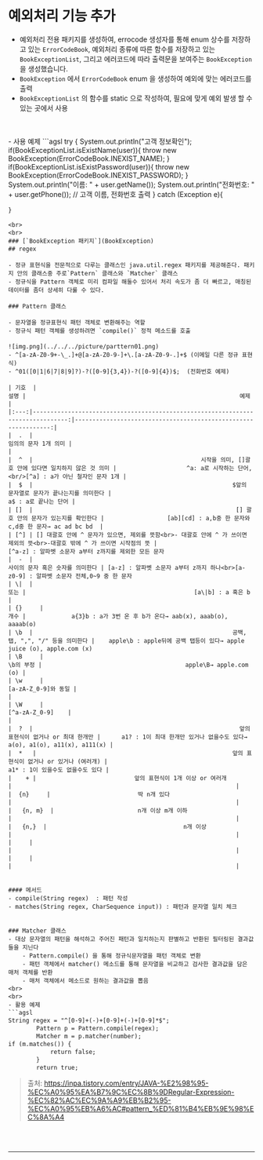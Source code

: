 # 예외처리 기능 추가

- 예외처리 전용 패키지를 생성하여, errocode 생성자를 통해 enum 상수를 저장하고 있는 `ErrorCodeBook`, 예외처리 종류에 따른 함수를 저장하고 있는 `BookExceptionList`, 그리고 에러코드에 따라 출력문을 보여주는 `BookException` 을 생성했습니다.
- `BookException` 에서 `ErrorCodeBook` enum 을 생성하여 예외에 맞는 에러코드를 출력
- `BookExceptionList` 의 함수를 static 으로 작성하여, 필요에 맞게 예외 발생 할 수 있는 곳에서 사용
<br>
<br>
- 사용 예제
```agsl
try {
      System.out.println("고객 정보확인");
      if(BookExceptionList.isExistName(user)){
        throw new BookException(ErrorCodeBook.INEXIST_NAME);
      }
      if(BookExceptionList.isExistPassword(user)){
        throw new BookException(ErrorCodeBook.INEXIST_PASSWORD);
      }
      System.out.println("이름: " + user.getName());
      System.out.println("전화번호: " + user.getPhone()); // 고객 이름, 전화번호 출력
    }
    catch (Exception e){

    }
```
<br>
<br>
### [`BookException 패키지`](BookException)
## regex

- 정규 표현식을 전문적으로 다루는 클래스인 java.util.regex 패키지를 제공해준다. 패키지 안의 클래스중 주로`Pattern` 클래스와 `Matcher` 클래스
- 정규식을 Pattern 객체로 미리 컴파일 해둘수 있어서 처리 속도가 좀 더 빠르고, 매칭된 데이터를 좀더 상세히 다룰 수 있다.

### Pattern 클래스

- 문자열을 정규표현식 패턴 객체로 변환해주는 역할
- 정규식 패턴 객체를 생성하려면 `compile()` 정적 메소드를 호출

![img.png](../../../picture/parttern01.png)
- ^[a-zA-Z0-9+-\_.]+@[a-zA-Z0-9-]+\.[a-zA-Z0-9-.]+$ (이메일 다른 정규 표현식)
- ^01([0|1|6|7|8|9]?)-?([0-9]{3,4})-?([0-9]{4})$;  (전화번호 예제)

| 기호  |                                                                              설명 |                                                             예제 |
|:---:|--------------------------------------------------------------------------------:|---------------------------------------------------------------:|
|  .  |                                                                    임의의 문자 1개 의미 |                                                                |
|  ^  |                                                시작을 의미, []괄호 안에 있다면 일치하지 않은 것 의미 |                    ^a: a로 시작하는 단어, <br/>[^a] : a가 아닌 철자인 문자 1개 |
|  $  |                                                         $앞의 문자열로 문자가 끝나는지를 의미한다 |                                                 a$ : a로 끝나는 단어 |
| []  |                                                          [] 괄호 안의 문자가 있는지를 확인한다 |                  [ab][cd] : a,b중 한 문자와 c,d중 한 문자→ ac ad bc bd  |
| [^] | [] 대괄호 안에 ^ 문자가 있으면, 제외를 뜻함<br>- 대괄호 안에 ^ 가 쓰이면 제외의 뜻<br>-대괄호 밖에 ^ 가 쓰이면 시작점의 뜻 |                            [^a-z] : 알파벳 소문자 a부터 z까지를 제외한 모든 문자 
|  -  |                                                              사이의 문자 혹은 숫자를 의미한다 | [a-z] : 알파벳 소문자 a부터 z까지 하나<br>[a-z0-9] : 알파벳 소문자 전체,0~9 중 한 문자 
| \|  |                                                                              또는 |                                                [a\|b] : a 혹은 b |
| {}	 |                                                                              개수 |             a{3}b : a가 3번 온 후 b가 온다→ aab(x), aaab(o), aaaab(o) 
| \b  |                                                         공백, 탭, ",", "/" 등을 의미한다 |    apple\b : apple뒤에 공백 탭등이 있다→ apple juice (o), apple.com (x) 
| \B	 |                                                                          \b의 부정 |                                         apple\B→ apple.com (o) |
| \w	 |                                                                [a-zA-Z_0-9]와 동일 |                                                                |
| \W	 |                                                                  [^a-zA-Z_0-9]	 |                                                                |
|  ?  |                                                           앞의 표현식이 없거나 or 최대 한개만 |      a1? : 1이 최대 한개만 있거나 없을수도 있다→ a(o), a1(o), a11(x), a111(x) |
|  *   |                                                        앞의 표현식이 없거나 or 있거나 (여러개) |                                          a1* : 1이 있을수도 없을수도 있다 |
|    + |                            앞의 표현식이 1개 이상 or 여러개	                                                     |                                                                |
|  {n}	   |                         딱 n개 있다	                                                        |                                                                |
|   {n, m}  |                        n개 이상 m개 이하                                                         |                                                                |
|   {n,}  |                                       n개 이상                                          |                                                                |
|     |                                                                                 |                                                                |
|     |                                                                                 |                                                                |


#### 메서드
- compile(String regex)  : 패턴 작성
- matches(String regex, CharSequence input)) : 패턴과 문자열 일치 체크


### Matcher 클래스
- 대상 문자열의 패턴을 해석하고 주어진 패턴과 일치하는지 판별하고 반환된 필터링된 결과값들을 지닌다
    - Pattern.compile() 을 통해 정규식문자열을 패턴 객체로 변환
    - 패턴 객체에서 matcher() 메소드를 통해 문자열을 비교하고 검사한 결과값을 담은 매처 객체를 반환
    - 매처 객체에서 메소드로 원하는 결과값을 뽑음
<br>
<br>
- 활용 예제
```agsl
String regex = "^[0-9]+(-)+[0-9]+(-)+[0-9]*$";
		Pattern p = Pattern.compile(regex);
		Matcher m = p.matcher(number);
if (m.matches()) {
			return false;
		}
		return true;
```


> 출처: https://inpa.tistory.com/entry/JAVA-%E2%98%95-%EC%A0%95%EA%B7%9C%EC%8B%9DRegular-Expression-%EC%82%AC%EC%9A%A9%EB%B2%95-%EC%A0%95%EB%A6%AC#pattern_%ED%81%B4%EB%9E%98%EC%8A%A4

<br><br>
***
<br><br>















